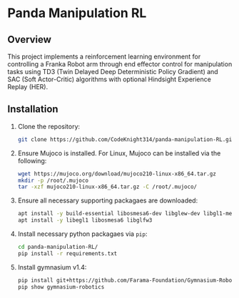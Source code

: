 # Panda Manipulation RL

## Overview
This project implements a reinforcement learning environment for controlling a Franka Robot arm through end effector control for manipulation tasks using TD3 (Twin Delayed Deep Deterministic Policy Gradient) and SAC (Soft Actor-Critic) algorithms with optional Hindsight Experience Replay (HER).

## Installation
1.  Clone the repository:
    ```bash
    git clone https://github.com/CodeKnight314/panda-manipulation-RL.git
    ```
2. Ensure Mujoco is installed. For Linux, Mujoco can be installed via the following: 
    ```bash
    wget https://mujoco.org/download/mujoco210-linux-x86_64.tar.gz
    mkdir -p /root/.mujoco
    tar -xzf mujoco210-linux-x86_64.tar.gz -C /root/.mujoco/
    ```

3. Ensure all necessary supporting packagaes are downloaded: 
    ```bash
    apt install -y build-essential libosmesa6-dev libglew-dev libgl1-mesa-glx libglfw3 patchelf
    apt install -y libegl1 libosmesa6 libglfw3
    ```

4. Install necessary python packagaes via `pip`: 
    ```bash
    cd panda-manipulation-RL/
    pip install -r requirements.txt
    ```

5. Install gymnasium v1.4:
    ```bash 
    pip install git+https://github.com/Farama-Foundation/Gymnasium-Robotics.git
    pip show gymnasium-robotics
    ```